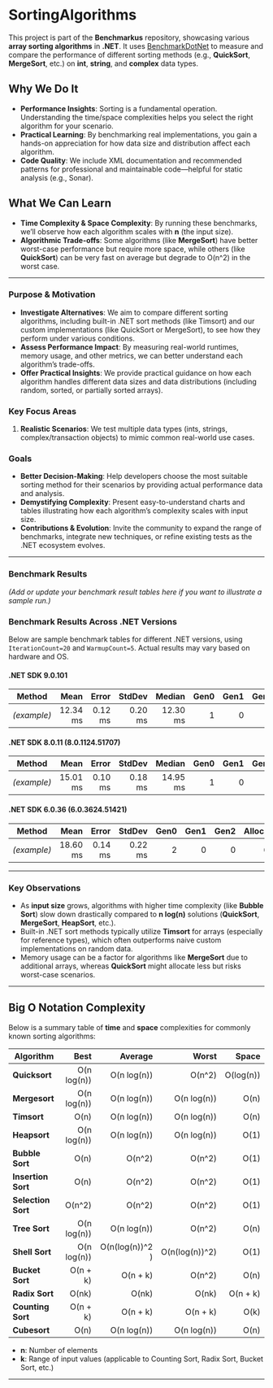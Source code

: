 # SortingAlgorithms

This project is part of the **Benchmarkus** repository, showcasing various **array sorting algorithms** in **.NET**. It uses [BenchmarkDotNet](https://github.com/dotnet/BenchmarkDotNet) to measure and compare the performance of different sorting methods (e.g., **QuickSort**, **MergeSort**, etc.) on **int**, **string**, and **complex** data types.

## Why We Do It

- **Performance Insights**: Sorting is a fundamental operation. Understanding the time/space complexities helps you select the right algorithm for your scenario.  
- **Practical Learning**: By benchmarking real implementations, you gain a hands-on appreciation for how data size and distribution affect each algorithm.  
- **Code Quality**: We include XML documentation and recommended patterns for professional and maintainable code—helpful for static analysis (e.g., Sonar).

## What We Can Learn

- **Time Complexity & Space Complexity**: By running these benchmarks, we’ll observe how each algorithm scales with **n** (the input size).  
- **Algorithmic Trade-offs**: Some algorithms (like **MergeSort**) have better worst-case performance but require more space, while others (like **QuickSort**) can be very fast on average but degrade to O(n^2) in the worst case.  

---

### Purpose & Motivation

- **Investigate Alternatives**: We aim to compare different sorting algorithms, including built-in .NET sort methods (like Timsort) and our custom implementations (like QuickSort or MergeSort), to see how they perform under various conditions.  
- **Assess Performance Impact**: By measuring real-world runtimes, memory usage, and other metrics, we can better understand each algorithm’s trade-offs.  
- **Offer Practical Insights**: We provide practical guidance on how each algorithm handles different data sizes and data distributions (including random, sorted, or partially sorted arrays).

### Key Focus Areas

1. **Realistic Scenarios**: We test multiple data types (ints, strings, complex/transaction objects) to mimic common real-world use cases.  

### Goals

- **Better Decision-Making**: Help developers choose the most suitable sorting method for their scenarios by providing actual performance data and analysis.  
- **Demystifying Complexity**: Present easy-to-understand charts and tables illustrating how each algorithm’s complexity scales with input size.  
- **Contributions & Evolution**: Invite the community to expand the range of benchmarks, integrate new techniques, or refine existing tests as the .NET ecosystem evolves.

---

### Benchmark Results

*(Add or update your benchmark result tables here if you want to illustrate a sample run.)*

### Benchmark Results Across .NET Versions

Below are sample benchmark tables for different .NET versions, using `IterationCount=20` and `WarmupCount=5`. Actual results may vary based on hardware and OS.

#### .NET SDK 9.0.101

| **Method**   | **Mean**  | **Error**  | **StdDev** | **Median** | **Gen0** | **Gen1** | **Gen2** | **Allocated** |
|--------------|----------:|-----------:|-----------:|-----------:|---------:|---------:|---------:|-------------:|
| *(example)*  |  12.34 ms |  0.12 ms   |  0.20 ms   |  12.30 ms  |    1     |    0     |    0     |      5 KB    |

#### .NET SDK 8.0.11 (8.0.1124.51707)

| **Method**   | **Mean**  | **Error**  | **StdDev** | **Median** | **Gen0** | **Gen1** | **Gen2** | **Allocated** |
|--------------|----------:|-----------:|-----------:|-----------:|---------:|---------:|---------:|-------------:|
| *(example)*  |  15.01 ms |  0.10 ms   |  0.18 ms   |  14.95 ms  |    1     |    0     |    0     |      5 KB    |

#### .NET SDK 6.0.36 (6.0.3624.51421)

| **Method**   | **Mean**  | **Error**  | **StdDev** | **Gen0** | **Gen1** | **Gen2** | **Allocated** |
|--------------|----------:|-----------:|-----------:|---------:|---------:|---------:|-------------:|
| *(example)*  |  18.60 ms |  0.14 ms   |  0.22 ms   |    2     |    0     |    0     |      6 KB    |

---

### Key Observations

- As **input size** grows, algorithms with higher time complexity (like **Bubble Sort**) slow down drastically compared to **n log(n)** solutions (**QuickSort**, **MergeSort**, **HeapSort**, etc.).  
- Built-in .NET sort methods typically utilize **Timsort** for arrays (especially for reference types), which often outperforms naive custom implementations on random data.  
- Memory usage can be a factor for algorithms like **MergeSort** due to additional arrays, whereas **QuickSort** might allocate less but risks worst-case scenarios.

---

## Big O Notation Complexity

Below is a summary table of **time** and **space** complexities for commonly known sorting algorithms:

| Algorithm         | Best         | Average            | Worst              | Space      |
|-------------------|-------------:|--------------------:|-------------------:|-----------:|
| **Quicksort**     | O(n log(n))  | O(n log(n))        | O(n^2)             | O(log(n))  |
| **Mergesort**     | O(n log(n))  | O(n log(n))        | O(n log(n))        | O(n)       |
| **Timsort**       | O(n)         | O(n log(n))        | O(n log(n))        | O(n)       |
| **Heapsort**      | O(n log(n))  | O(n log(n))        | O(n log(n))        | O(1)       |
| **Bubble Sort**   | O(n)         | O(n^2)             | O(n^2)             | O(1)       |
| **Insertion Sort**| O(n)         | O(n^2)             | O(n^2)             | O(1)       |
| **Selection Sort**| O(n^2)       | O(n^2)             | O(n^2)             | O(1)       |
| **Tree Sort**     | O(n log(n))  | O(n log(n))        | O(n^2)             | O(n)       |
| **Shell Sort**    | O(n log(n))  | O(n(log(n))^2 )    | O(n(log(n))^2)     | O(1)       |
| **Bucket Sort**   | O(n + k)     | O(n + k)           | O(n^2)             | O(n)       |
| **Radix Sort**    | O(nk)        | O(nk)              | O(nk)              | O(n + k)   |
| **Counting Sort** | O(n + k)     | O(n + k)           | O(n + k)           | O(k)       |
| **Cubesort**      | O(n)         | O(n log(n))        | O(n log(n))        | O(n)       |

- **n**: Number of elements  
- **k**: Range of input values (applicable to Counting Sort, Radix Sort, Bucket Sort, etc.)

---

